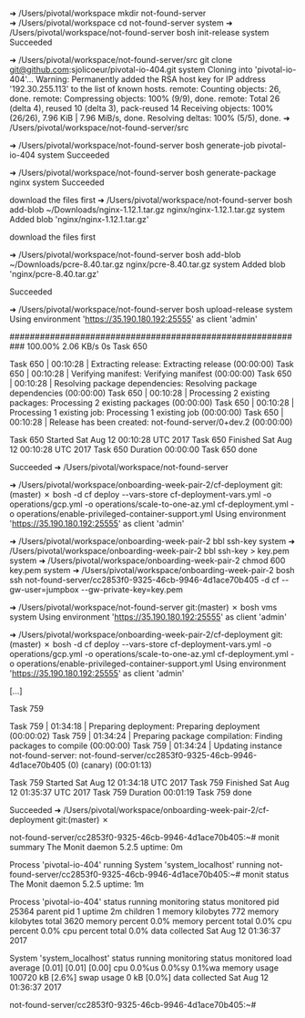 ➜  /Users/pivotal/workspace mkdir not-found-server                                                                                                                          
➜  /Users/pivotal/workspace  cd not-found-server                                                                                                                            system
➜  /Users/pivotal/workspace/not-found-server bosh init-release                                                                                                              system
Succeeded

➜  /Users/pivotal/workspace/not-found-server/src git clone git@github.com:sjolicoeur/pivotal-io-404.git                                                                     system
Cloning into 'pivotal-io-404'...
Warning: Permanently added the RSA host key for IP address '192.30.255.113' to the list of known hosts.
remote: Counting objects: 26, done.
remote: Compressing objects: 100% (9/9), done.
remote: Total 26 (delta 4), reused 10 (delta 3), pack-reused 14
Receiving objects: 100% (26/26), 7.96 KiB | 7.96 MiB/s, done.
Resolving deltas: 100% (5/5), done.
➜  /Users/pivotal/workspace/not-found-server/src


➜  /Users/pivotal/workspace/not-found-server bosh generate-job pivotal-io-404                                                                                               system
Succeeded

➜  /Users/pivotal/workspace/not-found-server bosh generate-package nginx                                                                                                    system
Succeeded


download the files first
➜  /Users/pivotal/workspace/not-found-server bosh add-blob ~/Downloads/nginx-1.12.1.tar.gz  nginx/nginx-1.12.1.tar.gz                                                       system
Added blob 'nginx/nginx-1.12.1.tar.gz'

download the files first

➜  /Users/pivotal/workspace/not-found-server bosh add-blob ~/Downloads/pcre-8.40.tar.gz nginx/pcre-8.40.tar.gz                                                              system
Added blob 'nginx/pcre-8.40.tar.gz'

Succeeded


➜  /Users/pivotal/workspace/not-found-server bosh upload-release                                                                                                            system
Using environment 'https://35.190.180.192:25555' as client 'admin'

########################################################### 100.00% 2.06 KB/s 0s
Task 650

Task 650 | 00:10:28 | Extracting release: Extracting release (00:00:00)
Task 650 | 00:10:28 | Verifying manifest: Verifying manifest (00:00:00)
Task 650 | 00:10:28 | Resolving package dependencies: Resolving package dependencies (00:00:00)
Task 650 | 00:10:28 | Processing 2 existing packages: Processing 2 existing packages (00:00:00)
Task 650 | 00:10:28 | Processing 1 existing job: Processing 1 existing job (00:00:00)
Task 650 | 00:10:28 | Release has been created: not-found-server/0+dev.2 (00:00:00)

Task 650 Started  Sat Aug 12 00:10:28 UTC 2017
Task 650 Finished Sat Aug 12 00:10:28 UTC 2017
Task 650 Duration 00:00:00
Task 650 done

Succeeded
➜  /Users/pivotal/workspace/not-found-server



➜  /Users/pivotal/workspace/onboarding-week-pair-2/cf-deployment git:(master) ✗ bosh -d cf deploy --vars-store cf-deployment-vars.yml -o operations/gcp.yml -o operations/scale-to-one-az.yml cf-deployment.yml -o operations/enable-privileged-container-support.yml
Using environment 'https://35.190.180.192:25555' as client 'admin'

➜  /Users/pivotal/workspace/onboarding-week-pair-2 bbl ssh-key                                                                                       system
➜  /Users/pivotal/workspace/onboarding-week-pair-2 bbl ssh-key > key.pem                                                                             system
➜  /Users/pivotal/workspace/onboarding-week-pair-2 chmod 600 key.pem                                                                                 system
➜  /Users/pivotal/workspace/onboarding-week-pair-2 bosh ssh not-found-server/cc2853f0-9325-46cb-9946-4d1ace70b405 -d cf --gw-user=jumpbox --gw-private-key=key.pem

➜  /Users/pivotal/workspace/not-found-server git:(master) ✗ bosh vms                                                                                                        system
Using environment 'https://35.190.180.192:25555' as client 'admin'


➜  /Users/pivotal/workspace/onboarding-week-pair-2/cf-deployment git:(master) ✗ bosh -d cf deploy --vars-store cf-deployment-vars.yml -o operations/gcp.yml -o operations/scale-to-one-az.yml cf-deployment.yml -o operations/enable-privileged-container-support.yml
Using environment 'https://35.190.180.192:25555' as client 'admin'

[...]


Task 759

Task 759 | 01:34:18 | Preparing deployment: Preparing deployment (00:00:02)
Task 759 | 01:34:24 | Preparing package compilation: Finding packages to compile (00:00:00)
Task 759 | 01:34:24 | Updating instance not-found-server: not-found-server/cc2853f0-9325-46cb-9946-4d1ace70b405 (0) (canary) (00:01:13)

Task 759 Started  Sat Aug 12 01:34:18 UTC 2017
Task 759 Finished Sat Aug 12 01:35:37 UTC 2017
Task 759 Duration 00:01:19
Task 759 done

Succeeded
➜  /Users/pivotal/workspace/onboarding-week-pair-2/cf-deployment git:(master) ✗


not-found-server/cc2853f0-9325-46cb-9946-4d1ace70b405:~# monit summary
The Monit daemon 5.2.5 uptime: 0m

Process 'pivotal-io-404'            running
System 'system_localhost'           running
not-found-server/cc2853f0-9325-46cb-9946-4d1ace70b405:~# monit status
The Monit daemon 5.2.5 uptime: 1m

Process 'pivotal-io-404'
  status                            running
  monitoring status                 monitored
  pid                               25364
  parent pid                        1
  uptime                            2m
  children                          1
  memory kilobytes                  772
  memory kilobytes total            3620
  memory percent                    0.0%
  memory percent total              0.0%
  cpu percent                       0.0%
  cpu percent total                 0.0%
  data collected                    Sat Aug 12 01:36:37 2017

System 'system_localhost'
  status                            running
  monitoring status                 monitored
  load average                      [0.01] [0.01] [0.00]
  cpu                               0.0%us 0.0%sy 0.1%wa
  memory usage                      100720 kB [2.6%]
  swap usage                        0 kB [0.0%]
  data collected                    Sat Aug 12 01:36:37 2017

not-found-server/cc2853f0-9325-46cb-9946-4d1ace70b405:~#

